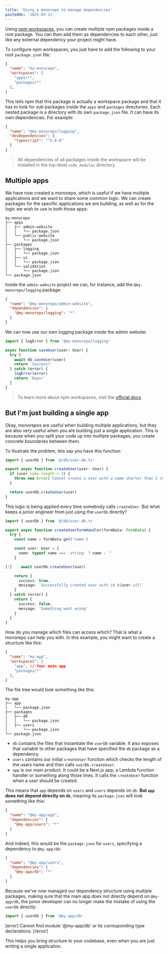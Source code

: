 ```yaml
---
title: 'Using a monorepo to manage dependencies'
postedOn: '2025-03-11'
---
```


Using [npm workspaces](https://docs.npmjs.com/cli/using-npm/workspaces), you can create multiple npm packages inside a root package. You can then add them as dependencies to each other, just like any external dependency your project might have.

To configure npm workspaces, you just have to add the following to your root `package.json` file:

```json@package.json
{
  "name": "my-monorepo",
  "workspaces": [
    "apps/*",
    "packages/*"
  ],
}
```

This tells npm that this package is actually a workspace package and that it has to look for sub packages inside the `apps` and `packages` directories. Each nested package is a directory with its own `package.json` file. It can have its own dependencies. For example:

```json@packages/logging/package.json
{
  "name": "@my-monorepo/logging",
  "devDependencies": {
    "typescript": "^5.0.0"
  }
}
```

> All dependencies of all packages inside the workspace will be installed in the top-level `node_modules` directory.

## Multiple apps

We have now created a monorepo, which is useful if we have multiple applications and we want to share some common logic. We can create packages for the specific applications we are building, as well as for the logic we wish to use in both those apps:

```
my-monorepo
├── apps
│   ├── admin-website
│   │   └── package.json
│   └── public-website
│       └── package.json
├── packages
│   ├── logging
│   │   └── package.json
│   ├── ui
│   │   └── package.json
│   └── validation
│       └── package.json
└── package.json
```

Inside the `admin-website` project we can, for instance, add the `@my-monorepo/logging` package:

```json@apps/admin-website/package.json
{
  "name": "@my-monorepo/admin-website",
  "dependencies": {
    "@my-monorepo/logging": "*"
  }
}
```

We can now use our own logging package inside the admin website:

```ts@my-monorepo/apps/admin-portal/save-user.ts
import { logError } from '@my-monorepo/logging'

async function saveUser(user: User) {
  try {
    await db.saveUser(user)
    return 'Success!'
  } catch (error) {
    logError(error)
    return 'Oops!'
  }
}
```

> To learn more about npm workspaces, visit the [official docs](https://docs.npmjs.com/cli/using-npm/workspaces).

## But I'm just building a single app

Okay, monorepos are useful when building multiple applications, but they are also very useful when you are building just a single application. This is because when you split your code up into multiple packages, you create concrete boundaries between them.

To illustrate the problem, lets say you have this function:

```ts@my-app/users.ts
import { userDb } from '@/db/user-db.ts'

export async function createUser(user: User) {
  if (user.name.length < 3) {
    throw new Error('Cannot create a user with a name shorter than 3 characters')
  }

  return userDb.createUser(user)
}
```

This logic is being applied every time somebody calls `createUser`. But what keeps a junior engineer from just using the `userDb` directly?

```ts@my-app/some-other-file.ts
import { userDb } from '@/db/user-db.ts'

export async function createUserFormHandler(formData: FormData) {
  try {
    const name = formData.get('name')

    const user: User = {
      name: typeof name === 'string' ? name : ''
    }

[!]    await userDb.createUser(user)

    return {
      success: true,
      message: `Successfully created user with id ${user.id}!`
    }
  } catch (error) {
    return {
      success: false,
      message: 'Something went wrong'
    }
  }
}
```

How do you manage which files can access which? That is what a monorepo can help you with. In this example, you might want to create a structure like this:

```json@package.json
{
  "name": "my-app",
  "workspaces": [
    "app", // Your main app
    "packages/*"
  ],
}
```

The file tree would look something like this:

```
my-app
├── app
│   └── package.json
├── packages
│   ├── db
│   │   └── package.json
│   ├── users
│       └── package.json
└── package.json
```

- `db` contains the files that instantiate the `userDb` variable. It also exposes that variable to other packages that have specified the `db` package as a dependency.
- `users` contains our initial `createUser` function which checks the length of the users name and then calls `userDb.createUser`.
- `app` is our main product. It could be a Next.js app, a Lambda function handler or something along those lines. It calls the `createUser` function when a user should be created.

This means that `app` depends on `users` and `users` depends on `db`. **But `app` does not depend directly on `db`**, meaning its `package.json` will look something like this:

```json@app/package.json
{
  "name": "@my-app/app",
  "dependencies": {
    "@my-app/users": "*"
  }
}
```

And indeed, this would be the `package.json` for `users`, specifying a dependency to `@my-app/db`:

```json@packages/users/package.json
{
  "name": "@my-app/users",
  "dependencies": {
    "@my-app/db": "*"
  }
}
```

Because we've now managed our dependency structure using multiple packages, making sure that the main app does not directly depend on `@my-app/db`, the junior developer can no longer make the mistake of using the `userDb` directly:

```ts@my-app/some-other-file.ts
import { userDb } from '@my-app/db'
```

[error]
Cannot find module '@my-app/db' or its corresponding type declarations.
[/error]

This helps you bring structure to your codebase, even when you are just writing a single application.
